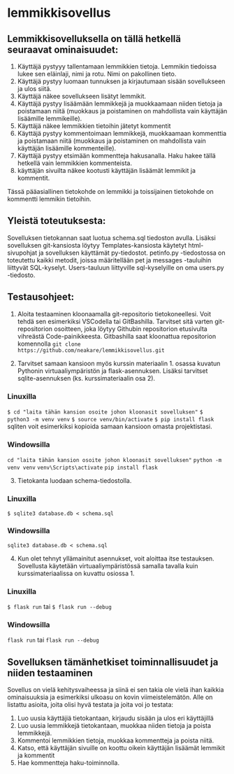 # lemmikkisovellus

## Lemmikkisovelluksella on tällä hetkellä seuraavat ominaisuudet:
1. Käyttäjä pystyyy tallentamaan lemmikkien tietoja. Lemmikin tiedoissa lukee sen eläinlaji, nimi ja rotu. Nimi on pakollinen tieto.
2. Käyttäjä pystyy luomaan tunnuksen ja kirjautumaan sisään sovellukseen ja ulos siitä.
3. Käyttäjä näkee sovellukseen lisätyt lemmikit.
4. Käyttäjä pystyy lisäämään lemmikkejä ja muokkaamaan niiden tietoja ja poistamaan niitä (muokkaus ja poistaminen on mahdollista vain käyttäjän lisäämille lemmikeille).
5. Käyttäjä näkee lemmikkien tietoihin jätetyt kommentit
6. Käyttäjä pystyy kommentoimaan lemmikkejä, muokkaamaan kommenttia ja poistamaan niitä (muokkaus ja poistaminen on mahdollista vain käyttäjän lisäämille kommenteille).
7. Käyttäjä pystyy etsimään kommentteja hakusanalla. Haku hakee tällä hetkellä vain lemmikkien kommenteista.
8. käyttäjän sivuilta näkee kootusti käyttäjän lisäämät lemmikit ja kommentit.

Tässä pääasiallinen tietokohde on lemmikki ja toissijainen tietokohde on kommentti lemmikin tietoihin.

## Yleistä toteutuksesta:

Sovelluksen tietokannan saat luotua schema.sql tiedoston avulla. Lisäksi sovelluksen git-kansiosta löytyy Templates-kansiosta käytetyt html-sivupohjat ja sovelluksen käyttämät py-tiedostot. petinfo.py -tiedostossa on toteutettu kaikki metodit, joissa määritellään pet ja messages -tauluihin liittyvät SQL-kyselyt. Users-tauluun liittyville sql-kyselyille on oma users.py -tiedosto. 

## Testausohjeet:

1. Aloita testaaminen kloonaamalla git-repositorio tietokoneellesi. Voit tehdä sen esimerkiksi VSCodella tai GitBashilla. Tarvitset sitä varten git-repositorion osoitteen, joka löytyy Githubin repositorion etusivulta vihreästä Code-painikkeesta. Gitbashilla saat kloonattua repositorion komennolla `git clone https://github.com/neakare/lemmikkisovellus.git`

2. Tarvitset samaan kansioon myös kurssin materiaalin 1. osassa kuvatun Pythonin virtuaaliympäristön ja flask-asennuksen. Lisäksi tarvitset sqlite-asennuksen (ks. kurssimateriaalin osa 2).

### Linuxilla
`$ cd "laita tähän kansion osoite johon kloonasit sovelluksen"`
`$ python3 -m venv venv`
`$ source venv/bin/activate`
`$ pip install flask`
sqliten voit esimerkiksi kopioida samaan kansioon omasta projektistasi.

### Windowsilla
`cd "laita tähän kansion osoite johon kloonasit sovelluksen"`
`python -m venv venv`
`venv\Scripts\activate`
`pip install flask`

3. Tietokanta luodaan schema-tiedostolla. 
### Linuxilla
`$ sqlite3 database.db < schema.sql`

### Windowsilla
`sqlite3 database.db < schema.sql`


4. Kun olet tehnyt yllämainitut asennukset, voit aloittaa itse testauksen. Sovellusta käytetään virtuaaliympäristössä samalla tavalla kuin kurssimateriaalissa on kuvattu osiossa 1. 
### Linuxilla
`$ flask run` tai `$ flask run --debug`

### Windowsilla
`flask run` tai `flask run --debug`


## Sovelluksen tämänhetkiset toiminnallisuudet ja niiden testaaminen
Sovellus on vielä kehitysvaiheessa ja siinä ei sen takia ole vielä ihan kaikkia ominaisuuksia ja esimerkiksi ulkoasu on kovin viimeistelemätön. Alle on listattu asioita, joita olisi hyvä testata ja joita voi jo testata:

1. Luo uusia käyttäjiä tietokantaan, kirjaudu sisään ja ulos eri käyttäjillä
2. Luo uusia lemmikkejä tietokantaan, muokkaa niiden tietoja ja poista lemmikkejä.
3. Kommentoi lemmikkien tietoja, muokkaa kommentteja ja poista niitä.
4. Katso, että käyttäjän sivuille on koottu oikein käyttäjän lisäämät lemmikit ja kommentit
5. Hae kommentteja haku-toiminnolla.



